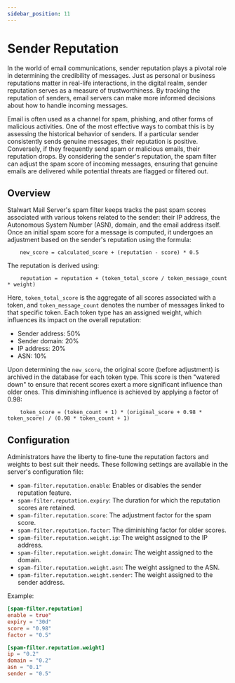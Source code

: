 ```yaml
---
sidebar_position: 11
---
```


# Sender Reputation

In the world of email communications, sender reputation plays a pivotal role in determining the credibility of messages. Just as personal or business reputations matter in real-life interactions, in the digital realm, sender reputation serves as a measure of trustworthiness. By tracking the reputation of senders, email servers can make more informed decisions about how to handle incoming messages.

Email is often used as a channel for spam, phishing, and other forms of malicious activities. One of the most effective ways to combat this is by assessing the historical behavior of senders. If a particular sender consistently sends genuine messages, their reputation is positive. Conversely, if they frequently send spam or malicious emails, their reputation drops. By considering the sender's reputation, the spam filter can adjust the spam score of incoming messages, ensuring that genuine emails are delivered while potential threats are flagged or filtered out.

## Overview

Stalwart Mail Server's spam filter keeps tracks the past spam scores associated with various tokens related to the sender: their IP address, the Autonomous System Number (ASN), domain, and the email address itself. Once an initial spam score for a message is computed, it undergoes an adjustment based on the sender's reputation using the formula:

```
    new_score = calculated_score + (reputation - score) * 0.5
```

The reputation is derived using:

```
    reputation = reputation + (token_total_score / token_message_count * weight)
```

Here, `token_total_score` is the aggregate of all scores associated with a token, and `token_message_count` denotes the number of messages linked to that specific token. Each token type has an assigned weight, which influences its impact on the overall reputation:

- Sender address: 50%
- Sender domain: 20%
- IP address: 20%
- ASN: 10%

Upon determining the `new_score`, the original score (before adjustment) is archived in the database for each token type. This score is then "watered down" to ensure that recent scores exert a more significant influence than older ones. This diminishing influence is achieved by applying a factor of 0.98:

```
    token_score = (token_count + 1) * (original_score + 0.98 * token_score) / (0.98 * token_count + 1)
```

## Configuration

Administrators have the liberty to fine-tune the reputation factors and weights to best suit their needs. These following settings are available in the server's configuration file:

- `spam-filter.reputation.enable`: Enables or disables the sender reputation feature.
- `spam-filter.reputation.expiry`: The duration for which the reputation scores are retained.
- `spam-filter.reputation.score`: The adjustment factor for the spam score.
- `spam-filter.reputation.factor`: The diminishing factor for older scores.
- `spam-filter.reputation.weight.ip`: The weight assigned to the IP address.
- `spam-filter.reputation.weight.domain`: The weight assigned to the domain.
- `spam-filter.reputation.weight.asn`: The weight assigned to the ASN.
- `spam-filter.reputation.weight.sender`: The weight assigned to the sender address.

Example:

```toml
[spam-filter.reputation]
enable = true"
expiry = "30d"
score = "0.98"
factor = "0.5"

[spam-filter.reputation.weight]
ip = "0.2"
domain = "0.2"
asn = "0.1"
sender = "0.5"
```
